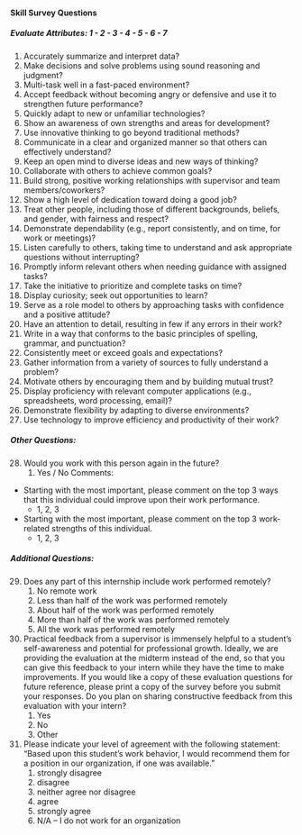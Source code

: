 #### Skill Survey Questions
##### Evaluate Attributes: 1 - 2 - 3 - 4 - 5 - 6 - 7
1. Accurately summarize and interpret data?
2. Make decisions and solve problems using sound reasoning and judgment?
3. Multi-task well in a fast-paced environment?
4. Accept feedback without becoming angry or defensive and use it to strengthen future performance?
5. Quickly adapt to new or unfamiliar technologies?
6. Show an awareness of own strengths and areas for development?
7. Use innovative thinking to go beyond traditional methods?
8. Communicate in a clear and organized manner so that others can effectively understand?
9. Keep an open mind to diverse ideas and new ways of thinking?
10. Collaborate with others to achieve common goals?
11. Build strong, positive working relationships with supervisor and team members/coworkers?
12. Show a high level of dedication toward doing a good job?
13. Treat other people, including those of different backgrounds, beliefs, and gender, with fairness and respect?
14. Demonstrate dependability (e.g., report consistently, and on time, for work or meetings)?
15. Listen carefully to others, taking time to understand and ask appropriate questions without interrupting?
16. Promptly inform relevant others when needing guidance with assigned tasks?
17. Take the initiative to prioritize and complete tasks on time?
18. Display curiosity; seek out opportunities to learn?
19. Serve as a role model to others by approaching tasks with confidence and a positive attitude?
20. Have an attention to detail, resulting in few if any errors in their work?
21. Write in a way that conforms to the basic principles of spelling, grammar, and punctuation?
22. Consistently meet or exceed goals and expectations?
23. Gather information from a variety of sources to fully understand a problem?
24. Motivate others by encouraging them and by building mutual trust?
25. Display proficiency with relevant computer applications (e.g., spreadsheets, word processing, email)?
26. Demonstrate flexibility by adapting to diverse environments?
27. Use technology to improve efficiency and productivity of their work?
##### Other Questions:
28. Would you work with this person again in the future?
	1. Yes / No
Comments: 
- Starting with the most important, please comment on the top 3 ways that this individual could improve upon their work performance.
	- 1, 2, 3
- Starting with the most important, please comment on the top 3 work-related strengths of this individual.
	- 1, 2, 3
##### Additional Questions:
29. Does any part of this internship include work performed remotely?
	1. No remote work
	2. Less than half of the work was performed remotely
	3. About half of the work was performed remotely
	4. More than half of the work was performed remotely
	5. All the work was performed remotely
30. Practical feedback from a supervisor is immensely helpful to a student’s self-awareness and potential for professional growth. Ideally, we are providing the evaluation at the midterm instead of the end, so that you can give this feedback to your intern while they have the time to make improvements. If you would like a copy of these evaluation questions for future reference, please print a copy of the survey before you submit your responses. Do you plan on sharing constructive feedback from this evaluation with your intern?
	1. Yes
	2. No
	3. Other
31. Please indicate your level of agreement with the following statement: “Based upon this student’s work behavior, I would recommend them for a position in our organization, if one was available.”
	1. strongly disagree
	2. disagree
	3. neither agree nor disagree
	4. agree
	5. strongly agree
	6. N/A – I do not work for an organization